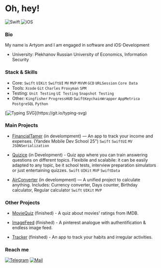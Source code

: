 
# Oh, hey! 

![Swift](https://img.shields.io/badge/swift-F54A2A?style=for-the-badge&logo=swift&logoColor=white) ![iOS](https://img.shields.io/badge/iOS-000000?style=for-the-badge&logo=ios&logoColor=white)

### Bio
My name is Artyom and I am engaged in software and iOS-Development
- University: Plekhanov Russian University of Economics, Information Security


### Stack & Skills
- Core: `Swift` `UIKit` `SwiftUI` `MV` `MVP` `MVVM` `GCD` `URLSession` `Core Data`
- Tools: `Xcode` `Git` `Charles` `Proxyman` `SPM`
- Testing: `Unit Testing` `UI Testing` `Snapshot Testing`
- Other: `Kingfisher` `ProgressHUD` `SwiftKeychainWrapper` `AppMetrica` `PostgreSQL` `Python`

[![Typing SVG](https://readme-typing-svg.demolab.com?font=Fira+Code&weight=500&pause=500&color=F75400&background=FF000000&width=435&lines=iOS-Development+in+progress...)](https://git.io/typing-svg)

### Main Projects
- [FinancialTamer](https://github.com/IceRedline/FinancialTamer) (in develompment) — An app to track your income and expenses. (Yandex Mobile Dev School 25") 
`Swift` `SwiftUI` `MV` `JSONSerialization`

- [Quizice](https://github.com/IceRedline/Quizice) (in Development) - Quiz app where you can train answering questions on different topics. Flexibile and scalabile: it can be easily adapted to any topic, be it school tests, interview preparation simulators or just entertaining quizzes. 
`Swift` `UIKit` `MVP` `SwiftData` 

- [AirConverter](https://github.com/IceRedline/AirConverter) (in develompment) — A unified project to calculate anything. Includes: Currency converter, Days counter, Birthday calculator, Regular calculator
`Swift` `UIKit` `MVP`

### Other Projects
- [MovieQuiz](https://github.com/IceRedline/MovieQuiz-iOS) (finished) - A quiz about movies' ratings from IMDB.

- [ImageFeed](https://github.com/IceRedline/ImageFeed) (finished) - A pinterest analogue with authentification & endless image feed.

- [Tracker](https://github.com/IceRedline/Tracker) (finished) - An app to track your habits and irregular activities.


### Reach me
[![Telegram](https://img.shields.io/badge/Artyom_Tabenskiy-blue?logo=telegram)](https://t.me/iceredline) [![Mail](https://img.shields.io/badge/Artyom_Tabenskiy-red?logo=gmail)](mailto:artyom2604@yandex.ru)



<!-- ![Anurag's GitHub stats](https://github-readme-stats.vercel.app/api?username=iceredline&show_icons=true&theme=radical) -->
